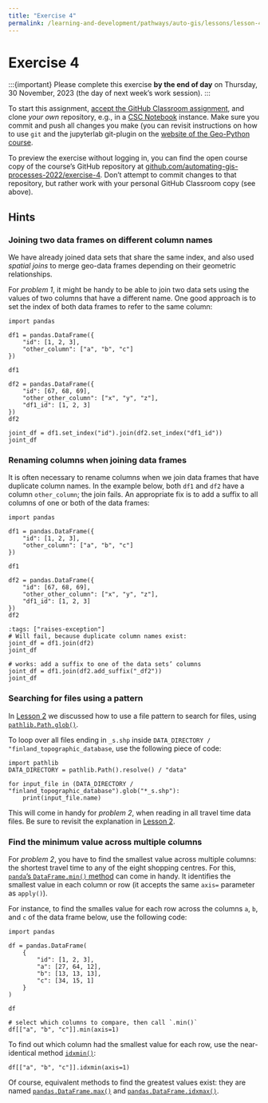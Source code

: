```yaml
---
title: "Exercise 4"
permalink: /learning-and-development/pathways/auto-gis/lessons/lesson-4/exercise-4/
---
```



# Exercise 4

:::{important}
Please complete this exercise
**by the end of day** on Thursday, 30 November, 2023
(the day of next week’s work session).
:::

To start this assignment, [accept the GitHub Classroom
assignment](https://classroom.github.com/a/h_RCOR5r), and clone *your own*
repository, e.g., in a [CSC
Notebook](../../course-info/course-environment)
instance. Make sure you commit and push all changes you make (you can
revisit instructions on how to use `git` and the jupyterlab git-plugin
on the [website of the Geo-Python
course](https://geo-python-site.readthedocs.io/en/latest/lessons/l2/git-basics.html).

To preview the exercise without logging in, you can find the open course copy
of the course’s GitHub repository at
[github.com/automating-gis-processes-2022/exercise-4](https://github.com/Automating-GIS-processes-II-2023/Exercise-4).
Don’t attempt to commit changes to that repository, but rather work with your
personal GitHub Classroom copy (see above).


## Hints

### Joining two data frames on different column names

We have already joined data sets that share the same index, and also used
*spatial joins* to merge geo-data frames depending on their geometric
relationships.

For *problem 1*, it might be handy to be able to join two data sets using
the values of two columns that have a different name. One good approach is to
set the index of both data frames to refer to the same column:

```{code-cell}
import pandas

df1 = pandas.DataFrame({
    "id": [1, 2, 3],
    "other_column": ["a", "b", "c"]
})

df1
```

```{code-cell}
df2 = pandas.DataFrame({
    "id": [67, 68, 69],
    "other_other_column": ["x", "y", "z"],
    "df1_id": [1, 2, 3]
})
df2
```

```{code-cell}
joint_df = df1.set_index("id").join(df2.set_index("df1_id"))
joint_df
```


### Renaming columns when joining data frames

It is often necessary to rename columns when we join data frames that have
duplicate column names. In the example below, both `df1` and `df2` have a
column `other_column`; the join fails. An appropriate fix is to add a suffix
to all columns of one or both of the data frames:

```{code-cell}
import pandas

df1 = pandas.DataFrame({
    "id": [1, 2, 3],
    "other_column": ["a", "b", "c"]
})

df1
```

```{code-cell}
df2 = pandas.DataFrame({
    "id": [67, 68, 69],
    "other_other_column": ["x", "y", "z"],
    "df1_id": [1, 2, 3]
})
df2
```

```{code-cell}
:tags: ["raises-exception"]
# Will fail, because duplicate column names exist:
joint_df = df1.join(df2)
joint_df
```

```{code-cell}
# works: add a suffix to one of the data sets’ columns
joint_df = df1.join(df2.add_suffix("_df2"))
joint_df
```


### Searching for files using a pattern

In [Lesson
2](../lesson-2/geopandas-an-introduction)
we discussed how to use a file pattern to search for files, using
[`pathlib.Path.glob()`](https://docs.python.org/3/library/pathlib.html#pathlib.Path.glob).

To loop over all files ending in `_s.shp` inside `DATA_DIRECTORY /
"finland_topographic_database`, use the following piece of code:

```{code-cell}
import pathlib
DATA_DIRECTORY = pathlib.Path().resolve() / "data"

for input_file in (DATA_DIRECTORY / "finland_topographic_database").glob("*_s.shp"):
    print(input_file.name)
```

This will come in handy for *problem 2*, when reading in all travel time data
files. Be sure to revisit the explanation in [Lesson
2](../lesson-2/geopandas-an-introduction).


### Find the minimum value across multiple columns

For *problem 2*, you have to find the smallest value across multiple columns:
the shortest travel time to any of the eight shopping centres. For this,
[`panda`’s `DataFrame.min()`
method](https://pandas.pydata.org/pandas-docs/stable/reference/api/pandas.DataFrame.min.html)
can come in handy. It identifies the smallest value in each column or row (it
accepts the same `axis=` parameter as `apply()`).

For instance, to find the smalles value for each row across the columns `a`,
`b`, and `c` of the data frame below, use the following code:

```{code-cell}
import pandas

df = pandas.DataFrame(
    {
        "id": [1, 2, 3],
        "a": [27, 64, 12],
        "b": [13, 13, 13],
        "c": [34, 15, 1]
    }
)

df
```

```{code-cell}
# select which columns to compare, then call `.min()`
df[["a", "b", "c"]].min(axis=1)
```

To find out which column had the smallest value for each row, use the
near-identical method
[`idxmin()`](https://pandas.pydata.org/pandas-docs/stable/reference/api/pandas.DataFrame.idxmin.html):

```{code-cell}
df[["a", "b", "c"]].idxmin(axis=1)
```

Of course, equivalent methods to find the greatest values exist: they are named
[`pandas.DataFrame.max()`](https://pandas.pydata.org/pandas-docs/stable/reference/api/pandas.DataFrame.max.html)
and
[`pandas.DataFrame.idxmax()`](https://pandas.pydata.org/pandas-docs/stable/reference/api/pandas.DataFrame.idxmax.html).
